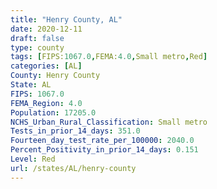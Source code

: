 ```yaml
---
title: "Henry County, AL"
date: 2020-12-11
draft: false
type: county
tags: [FIPS:1067.0,FEMA:4.0,Small metro,Red]
categories: [AL]
County: Henry County
State: AL
FIPS: 1067.0
FEMA_Region: 4.0
Population: 17205.0
NCHS_Urban_Rural_Classification: Small metro
Tests_in_prior_14_days: 351.0
Fourteen_day_test_rate_per_100000: 2040.0
Percent_Positivity_in_prior_14_days: 0.151
Level: Red
url: /states/AL/henry-county
---
```




